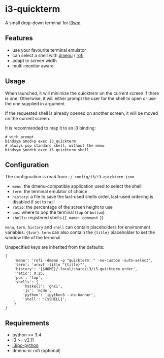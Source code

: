 i3-quickterm
=============

A small drop-down terminal for [i3wm](https://i3wm.org/)

Features
--------

* use your favourite terminal emulator
* can select a shell with [dmenu](http://tools.suckless.org/dmenu/) /
  [rofi](https://github.com/DaveDavenport/rofi)
* adapt to screen width
* multi-monitor aware

Usage
-----

When launched, it will minimize the quickterm on the current screen if there is
one.  Otherwise, it will either prompt the user for the shell to open or use the
one supplied in argument.

If the requested shell is already opened on another screen, it will be moved on
the current screen.

It is recommended to map it to an i3 binding:

```
# with prompt
bindsym $mod+p exec i3_quickterm
# always pop standard shell, without the menu
bindsym $mod+b exec i3_quickterm shell
```

Configuration
-------------

The configuration is read from `~/.config/i3/i3-quickterm.json`.

* `menu`: the dmenu-compatible application used to select the shell
* `term`: the terminal emulator of choice
* `history`: a file to save the last-used shells order, last-used ordering
  is disabled if set to null
* `ratio`: the percentage of the screen height to use
* `pos`: where to pop the terminal (`top` or `bottom`)
* `shells`: registered shells (`{ name: command }`)

`menu`, `term`, `history` and `shell` can contain placeholders for environment
variables: `{$var}`. `term` can also contain the `{title}` placeholder to set
the window title of the terminal.

Unspecified keys are inherited from the defaults:

```
{
    'menu': 'rofi -dmenu -p "quickterm: " -no-custom -auto-select',
    'term': 'urxvt -title "{title}"',
    'history': '{$HOME}/.local/share/i3/i3-quickterm.order',
    'ratio': 0.25,
    'pos': 'top',
    'shells': {
        'haskell': 'ghci',
        'js': 'node',
        'python': 'ipython3 --no-banner',
        'shell': '{$SHELL}',
    }
}
```

Requirements
------------

* python >= 3.4
* i3 >= v3.11
* [i3ipc-python](https://i3ipc-python.readthedocs.io/en/latest/)
* dmenu or rofi (optional)
